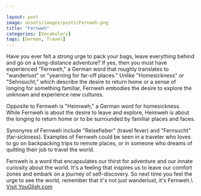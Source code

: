 ```yaml
---

layout: post
image: assets/images/posts/Fernweh.png
title: "Fernweh"
categories: [Vocabulary]
tags: [German, Travel]
---
```


Have you ever felt a strong urge to pack your bags, leave everything behind and go on a long-distance adventure? If yes, then you must have experienced "Fernweh," a German word that roughly translates to "wanderlust" or "yearning for far-off places." Unlike "Homesickness" or "Sehnsucht," which describe the desire to return home or a sense of longing for something familiar, Fernweh embodies the desire to explore the unknown and experience new cultures.

Opposite to Fernweh is "Heimweh," a German word for homesickness. While Fernweh is about the desire to leave and explore, Heimweh is about the longing to return home or to be surrounded by familiar places and faces.

Synonyms of Fernweh include "Reisefieber" (travel fever) and "Fernsucht" (far-sickness). Examples of Fernweh could be seen in a traveler who loves to go on backpacking trips to remote places, or in someone who dreams of quitting their job to travel the world.

Fernweh is a word that encapsulates our thirst for adventure and our innate curiosity about the world. It's a feeling that inspires us to leave our comfort zones and embark on a journey of self-discovery. So next time you feel the urge to see the world, remember that it's not just wanderlust, it's Fernweh.\ <a id="yg-widget-0" class="youglish-widget" data-query="Fernweh" data-lang="german" data-components="8412" data-auto-start="0" data-bkg-color="theme_light" data-title="How%20to%20pronounce%20Fernweh%20in%20German"  rel="nofollow" href="https://youglish.com">Visit YouGlish.com</a><script async src="https://youglish.com/public/emb/widget.js" charset="utf-8"></script>